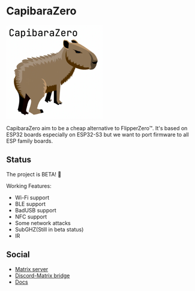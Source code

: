 # CapibaraZero

<img src="../logo.png" width="256" />

CapibaraZero aim to be a cheap alternative to FlipperZero™. It's based on ESP32 boards especially on ESP32-S3 but we want to port firmware to all ESP family boards.

## Status

The project is BETA! 🎉

Working Features:

- Wi-Fi support
- BLE support
- BadUSB support
- NFC support
- Some network attacks
- SubGHZ(Still in beta status)
- IR

## Social

- [Matrix server](https://matrix.to/#/#capibarazero:capibarazero.com)
- [Discord-Matrix bridge](https://discord.gg/77f3BHvnhf)
- [Docs](https://capibarazero.com)

